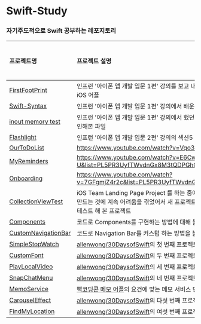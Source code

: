 # Swift-Study
### 자기주도적으로 Swift 공부하는 레포지토리

| 프로젝트명 | 프로젝트 설명 | 완성 여부 |
|:---|:---|:---:|
| [FirstFootPrint](https://github.com/EunsuSeo01/Swift-Study/tree/main/FirstFootprint) | 인프런 '아이폰 앱 개발 입문 1편' 강의를 보고 내가 조금 바꿔서 만든 내가 처음으로 개발한 iOS 어플 | ✅ |
| [Swift-Syntax](https://github.com/EunsuSeo01/Swift-Study/tree/main/Swift-Syntax) | 인프런 '아이폰 앱 개발 입문 1편' 강의에서 배운 문법을 정리한 파일 | ✅ |
| [inout memory test](https://github.com/EunsuSeo01/Swift-Study/tree/main/inout%20memory%20test) | 인프런 '아이폰 앱 개발 입문 1편' 강의에서 했던 inout 키워드를 사용 후 메모리 주소를 확인해본 파일 | ✅ |
| [Flashlight](https://github.com/EunsuSeo01/Swift-Study/tree/main/Flashlight) | 인프런 '아이폰 앱 개발 입문 2편' 강의의 섹션5 부분을 따라 만든 어플 | ✅ |
| [OurToDoList](https://github.com/EunsuSeo01/Swift-Study/tree/main/OurToDoList) | https://www.youtube.com/watch?v=Vqo36o9fSMM&t=1s | ✅ |
| [MyReminders](https://github.com/EunsuSeo01/Swift-Study/tree/main/MyReminders) | https://www.youtube.com/watch?v=E6Cw5WLDe-U&list=PL5PR3UyfTWvdnGx8M3tQDPGhC5kwYbdWZ&index=6 | ✅ |
| [Onboarding](https://github.com/EunsuSeo01/Swift-Study/tree/main/Onboarding) | https://www.youtube.com/watch?v=7GFgmjZ4r2c&list=PL5PR3UyfTWvdnGx8M3tQDPGhC5kwYbdWZ&index=8 | ✅ |
| [CollectionViewTest](https://github.com/EunsuSeo01/Swift-Study/tree/main/CollectionViewTest) | iOS Team Landing Page Project 를 하는 중에 Collection View로 Carousel Slider를 만드는 것에 계속 어려움을 겪었어서 새 프로젝트로 딱 Collection View만 만들어보려고 테스트 해 본 프로젝트 | ✅ |
| [Components](https://github.com/EunsuSeo01/Swift-Study/tree/main/Components) | 코드로 Components를 구현하는 방법에 대해 블로그에 설명하기 위해 직접 해본 프로젝트 | ⬜ |
| [CustomNavigationBar](https://github.com/EunsuSeo01/Swift-Study/tree/main/CustomNavigationBar) | 코드로 Navigation Bar를 커스텀 하는 방법을 블로그에 설명하기 위해 직접 해본 프로젝트 | ✅ |
| [SimpleStopWatch](https://github.com/EunsuSeo01/Swift-Study/tree/main/SimpleStopWatch) | [allenwong/30DaysofSwift](https://github.com/allenwong/30DaysofSwift)의 첫 번째 프로젝트의 gif만 보고 직접 구현해본 프로젝트 | ✅ |
| [CustomFont](https://github.com/EunsuSeo01/Swift-Study/tree/main/CustomFont) | [allenwong/30DaysofSwift](https://github.com/allenwong/30DaysofSwift)의 두 번째 프로젝트의 gif만 보고 직접 구현해본 프로젝트 | ✅ |
| [PlayLocalVideo](https://github.com/EunsuSeo01/Swift-Study/tree/main/PlayLocalVideo) | [allenwong/30DaysofSwift](https://github.com/allenwong/30DaysofSwift)의 세 번째 프로젝트의 gif만 보고 직접 구현해본 프로젝트 | ✅ |
| [SnapChatMenu](https://github.com/EunsuSeo01/Swift-Study/tree/main/SnapChatMenu) | [allenwong/30DaysofSwift](https://github.com/allenwong/30DaysofSwift)의 네 번째 프로젝트의 gif만 보고 직접 구현해본 프로젝트 | ✅ |
| [MemoService](https://github.com/EunsuSeo01/Swift-Study/tree/main/MemoService) | [빡코딩콘 메모 어플](https://www.youtube.com/post/Ugkx0DOplomS1OFMeq3meB9SGTD24WqpJkbA)의 요건에 맞는 메모 서비스 만들어보기 | ⬜ |
| [CarouselEffect](https://github.com/EunsuSeo01/Swift-Study/tree/main/CarouselEffect) | [allenwong/30DaysofSwift](https://github.com/allenwong/30DaysofSwift)의 다섯 번째 프로젝트의 gif만 보고 직접 구현해본 프로젝트 | ✅ |
| [FindMyLocation](https://github.com/EunsuSeo01/Swift-Study/tree/main/FindMyLocation) | [allenwong/30DaysofSwift](https://github.com/allenwong/30DaysofSwift)의 여섯 번째 프로젝트의 gif만 보고 직접 구현해본 프로젝트 | ✅ |
